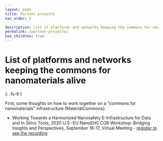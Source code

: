 ```yaml
---
layout: page
title: Partner projects
nav_order: 2

description: List of platforms and networks keeping the commons for nanomaterials alive
permalink: /partner-projects/
has_children: true
---
```

# List of platforms and networks keeping the commons for nanomaterials alive
{: .fs-9 }

First, some thoughts on how to work together on a "commons for nanomaterials" infrastructure (MaterialCommons):
- Working Towards a Harmonized Nanosafety E-Infrastructure for Data and In Silico Tools, 2020 U.S.-EU NanoEHS COR Workshop: Bridging Insights and Perspectives, September 16-17, Virtual Meeting - [register to see the recording](https://tvworldwide.com/events/nanotech/200824/default.cfm?id=17730&type=flv&test=0&live=0)

